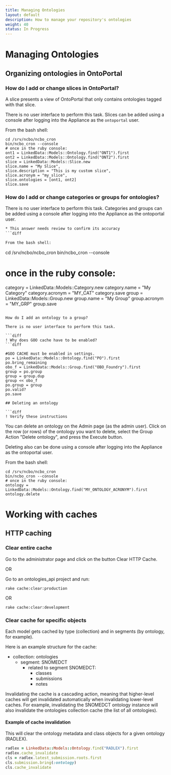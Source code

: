 ```yaml
---
title: Managing Ontologies
layout: default
description: How to manage your repository's ontologies
weight: 40
status: In Progress
---
```


# Managing Ontologies 

## Organizing ontologies in OntoPortal

### How do I add or change slices in OntoPortal?

A slice presents a view of OntoPortal that only contains
ontologies tagged with that slice.

There is no user interface to perform this task. 
Slices can be added using a console 
after logging into the Appliance as the `ontoportal` user.

From the bash shell:

```
cd /srv/ncbo/ncbo_cron
bin/ncbo_cron --console
# once in the ruby console:
ont1 = LinkedData::Models::Ontology.find("ONT1").first
ont2 = LinkedData::Models::Ontology.find("ONT2").first
slice = LinkedData::Models::Slice.new
slice.name = "My Slice",
slice.description = "This is my custom slice",
slice.acronym = "my_slice",
slice.ontologies = [ont1, ont2]
slice.save
```

### How do I add or change categories or groups for ontologies?

There is no user interface to perform this task. 
Categories and groups can be added using a console 
after logging into the Appliance as the ontoportal user.

```diff
* This answer needs review to confirm its accuracy
```diff

From the bash shell:

```
cd /srv/ncbo/ncbo_cron
bin/ncbo_cron --console
# once in the ruby console:
category = LinkedData::Models::Category.new
category.name = "My Category"
category.acronym = "MY_CAT"
category.save
group = LinkedData::Models::Group.new
group.name = "My Group"
group.acronym = "MY_GRP"
group.save
```

How do I add an ontology to a group?

There is no user interface to perform this task.

```diff
! Why does GOO cache have to be enabled?
```diff

#GOO CACHE must be enabled in settings.
po = LinkedData::Models::Ontology.find("PO").first
po.bring_remaining
obo_f = LinkedData::Models::Group.find("OBO_Foundry").first
group = po.group
group = group.dup
group << obo_f
po.group = group
po.valid?
po.save

## Deleting an ontology

```diff
! Verify these instructions
```

You can delete an ontology on the Admin page (as the admin user). 
Click on the row (or rows) of the ontology you want to delete,
select the Group Action "Delete ontology", and press the Execute button.

Deleting also can be done using a console 
after logging into the Appliance as the ontoportal user.

From the bash shell:

```
cd /srv/ncbo/ncbo_cron
bin/ncbo_cron --console
# once in the ruby console:
ontology = LinkedData::Models::Ontology.find("MY_ONTOLOGY_ACRONYM").first
ontology.delete
```

# Working with caches

## HTTP caching

### Clear entire cache

Go to the administrator page and click on the button Clear HTTP Cache.

OR

Go to an ontologies_api project and run:

```
rake cache:clear:production
```

OR

```
rake cache:clear:development
```

### Clear cache for specific objects

Each model gets cached by type (collection) and in segments (by ontology, for example).

Here is an example structure for the cache:

- collection: ontologies
  - segment: SNOMEDCT
    - related to segment SNOMEDCT:
      - classes
      - submissions
      - notes

Invalidating the cache is a cascading action, meaning that higher-level caches will get invalidated automatically when invalidating lower-level caches. For example, invalidating the SNOMEDCT ontology instance will also invalidate the ontologies collection cache (the list of all ontologies).

#### Example of cache invalidation

This will clear the ontology metadata and class objects for a given ontology (RADLEX).

```ruby
radlex = LinkedData::Models::Ontology.find("RADLEX").first
radlex.cache_invalidate
cls = radlex.latest_submission.roots.first
cls.submission.bring(:ontology)
cls.cache_invalidate
```
